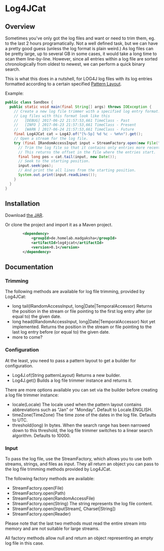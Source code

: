 # Log4JCat

## Overview

Sometimes you've only got the log files and want or need to trim them, eg. to the last 2 hours
programatically. Not a well defined task, but we can have a pretty good guess (unless the log
format is plain weird.) As log files can be pretty large, up to several GB in some cases, it
would take a long time to scan them line-by-line. However, since all entries within a log file
are sorted chronologically from oldest to newest, we can perform a quick binary search.

This is what this does in a nutshell, for LOG4J log files with its log entries formatted
according to a certain specified [Pattern Layout](https://logging.apache.org/log4j/1.2/apidocs/org/apache/log4j/PatternLayout.html).

Example:

```java
public class Sandbox {
  public static void main(final String[] args) throws IOException {
    // Create a new log file trimmer with a specified log entry format.
    // Log files with this format look like this
    //   [DEBUG] 2017-06-22 21:57:53,661 TimeClass - Past
    //   [INFO ] 2017-06-23 21:57:53,661 TimeClass - Present
    //   [WARN ] 2017-06-24 21:57:53,661 TimeClass - Future
    final Log4JCat cat = Log4J.of("[%-5p] %d %c - %m%n").get();
    // Open a stream for the log file.
    try (final IRandomAccessInput input = StreamFactory.open(new File("~/mylogfile"))) {
      // Trim the log file so that it contains only entries more recent than the current date.
      // This returns the offset in the file where the entries start.
      final long pos = cat.tail(input, new Date());
      // Seek to the starting position.
      input.seek(pos);
      // And print the all lines from the starting position.
      System.out.print(input.readLines());
    }
  }
}
```

## Installation

Download [the JAR](https://github.com/blutorange/Log4JCat/blob/master/Log4JCat/release/log4jcat-0.1.jar).

Or clone the project and import it as a Maven project.

```xml
		<dependency>
			<groupId>de.homelab.madgaksha</groupId>
			<artifactId>log4jcat</artifactId>
			<version>0.1</version>
		</dependency>
```

## Documentation

### Trimming

The following methods are available for log file trimming, provided by Log4JCat:

* long tail(IRandomAccessInput, long|Date|TemporalAccessor) Returns the position in the stream or file pointing to the first log entry after (or equal to) the given date.
* long head(IRandomAccessInput, long|Date|TemporalAccessor) Not yet implemented. Returns the position in the stream or file pointing to the last log entry before (or equal to) the given date.
* more to come?

### Configuration

At the least, you need to pass a pattern layout to get a builder for
configuration.

* Log4J.of(String patternLayout) Returns a new builder.
* Log4J.get() Builds a log file trimmer instance and returns it.

There are more options available you can set via the builder before creating
a log file trimmer instance:

* locale(Locale) The locale used when the pattern layout contains abbreviations such as "Jan" or "Monday". Default to Locale.ENGLISH.
* timeZone(TimeZone) The time zone of the dates in the log file. Defaults to UTC.
* threshold(long) In bytes. When the search range has been narrowed down to this threshold, the log file trimmer switches to a linear search algorithm. Defaults to 10000.

### Input

To pass the log file, use the StreamFactory, which allows you to use both
streams, strings, and files as input. They all return an object you can pass
to the log file trimming methods provided by Log4JCat.

The following factory methods are available:

* StreamFactory.open(File)
* StreamFactory.open(Path)
* StreamFactory.open(RandomAccessFile)
* StreamFactory.open(String) The string represents the log file content.
* StreamFactory.open(InputStream[, Charset|String])
* StreamFactory.open(Reader)

Please note that the last two methods must read the entire stream into memory
and are not suitable for large streams.

All factory methods allow null and return an object representing an empty log
file in this case.
